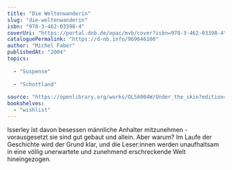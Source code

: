 ```yaml
---
title: "Die Weltenwanderin"
slug: "die-weltenwanderin"
isbn: "978-3-462-03398-4"
coverUri: "https://portal.dnb.de/opac/mvb/cover?isbn=978-3-462-03398-4"
cataloguePermalink: "https://d-nb.info/969646100"
author: "Michel Faber"
publishedAt: "2004"
topics:
  
  - "Suspense"
    
  - "Schottland"
    
source: "https://openlibrary.org/works/OL56004W/Under_the_skin?edition=underskin0000fabe_b1a8"
bookshelves: 
  - "wishlist"
---
```

Isserley ist davon besessen männliche Anhalter mitzunehmen - vorausgesetzt sie 
sind gut gebaut und allein. Aber warum? Im Laufe der Geschichte wird der Grund 
klar, und die Leser:innen werden unaufhaltsam in eine völlig unerwartete und 
zunehmend erschreckende Welt hineingezogen.